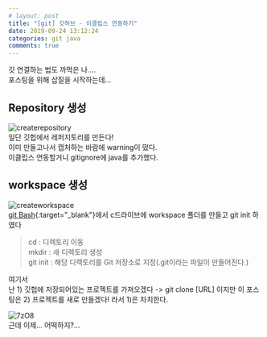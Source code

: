 ```yaml
---
# layout: post
title: "[git] 깃허브 - 이클립스 연동하기"
date: 2019-09-24 13:12:24
categories: git java
comments: true
---
```

  
깃 연결하는 법도 까먹은 나....  
포스팅을 위해 삽질을 시작하는데...  
  
## Repository 생성  
![createrepository](https://user-images.githubusercontent.com/41671001/65481008-b56d9e00-dece-11e9-9803-20f232da27d3.JPG)  
일단 깃헙에서 레퍼지토리를 만든다!  
이미 만들고나서 캡처하는 바람에 warning이 떴다.  
이클립스 연동할거니 gitignore에 java를 추가했다.  
  
## workspace 생성  
![createworkspace](https://user-images.githubusercontent.com/41671001/65481074-f960a300-dece-11e9-8d13-ef72d0439a86.JPG)  
[git Bash](https://gitforwindows.org){:target="_blank"}에서 c드라이브에 workspace 폴더를 만들고 git init 하였다  
> cd : 디렉토리 이동  
> mkdir : 새 디렉토리 생성  
> git init : 해당 디렉토리를 Git 저장소로 지정(.git이라는 파일이 만들어진다.)  
  
여기서  
난 1) 깃헙에 저장되어있는 프로젝트를 가져오겠다 -> git clone [URL] 이지만
이 포스팅은 2) 프로젝트를 새로 만들겠다! 라서 1)은 차치한다.  
  
![7zO8](https://user-images.githubusercontent.com/41671001/65481569-c4ede680-ded0-11e9-996e-857bfd024480.gif)  
근데 이제... 어떡하지?...  

